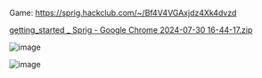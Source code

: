 Game:
https://sprig.hackclub.com/~/Bf4V4VGAxjdz4Xk4dvzd

[getting_started _ Sprig - Google Chrome 2024-07-30 16-44-17.zip](https://github.com/user-attachments/files/16742075/getting_started._.Sprig.-.Google.Chrome.2024-07-30.16-44-17.zip)

![image](https://github.com/user-attachments/assets/792f43e0-1219-47dd-adf1-29cf3f6806db)

![image](https://github.com/user-attachments/assets/17ed6a68-e941-4571-896b-74d138635e5d)
